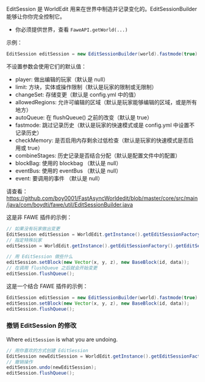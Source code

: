 EditSession 是 WorldEdit 用来在世界中制造并记录变化的。EditSessionBuilder 能够让你你完全控制它。
 - 你必须提供世界，查看 `FaweAPI.getWorld(...)`

示例：
```Java
EditSession editSession = new EditSessionBuilder(world).fastmode(true).build();
```
不设置参数会使用它们的默认值：
 - player: 做出编辑的玩家（默认是 null）
 - limit: 方块，实体或操作限制（默认是玩家的限制或无限制）
 - changeSet: 存储变更（默认是 config.yml 中的值）
 - allowedRegions: 允许可编辑的区域（默认是玩家能够编辑的区域，或是所有地方）
 - autoQueue: 在 flushQueue() 之前的改变（默认是 true）
 - fastmode: 跳过记录历史（默认是玩家的快速模式或是 config.yml 中设置不记录历史）
 - checkMemory: 是否启用内存剩余过低检查（默认是玩家的快速模式是否启用或 true）
 - combineStages: 历史记录是否结合分配（默认是配置文件中的配置）
 - blockBag: 使用的 blockbag （默认是 null）
 - eventBus: 使用的 eventBus （默认是 null）
 - event: 要调用的事件 （默认是 null）

请查看：https://github.com/boy0001/FastAsyncWorldedit/blob/master/core/src/main/java/com/boydti/fawe/util/EditSessionBuilder.java

这是非 FAWE 插件的示例：
```Java
// 如果没有玩家做出变更
EditSession editSession = WorldEdit.getInstance().getEditSessionFactory().getEditSession(worldEditWorld, -1);
// 指定特殊玩家
editSession = WorldEdit.getInstance().getEditSessionFactory().getEditSession(worldEditWorld, -1, actor);

// 用 EditSession 做些什么
editSession.setBlock(new Vector(x, y, z), new BaseBlock(id, data));
// 在调用 flushQueue 之后就会开始变更
editSession.flushQueue();
```

这是一个结合 FAWE 插件的示例：
```Java
EditSession editSession = new EditSessionBuilder(world).fastmode(true).build();
editSession.setBlock(new Vector(x, y, z), new BaseBlock(id, data));
editSession.flushQueue();
```

### 撤销 EditSession 的修改
Where `editSession` is what you are undoing.
```Java
// 用你喜欢的方式创建 EditSession 
EditSession newEditSession = WorldEdit.getInstance().getEditSessionFactory().getEditSession(editSession.getWorld(), -1, null, null);
// 撤销操作
editSession.undo(newEditSession);
editSession.flushQueue();
```